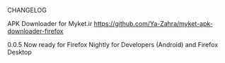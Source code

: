 CHANGELOG

APK Downloader for Myket.ir
https://github.com/Ya-Zahra/myket-apk-downloader-firefox


0.0.5
Now ready for Firefox Nightly for Developers (Android) and Firefox Desktop
